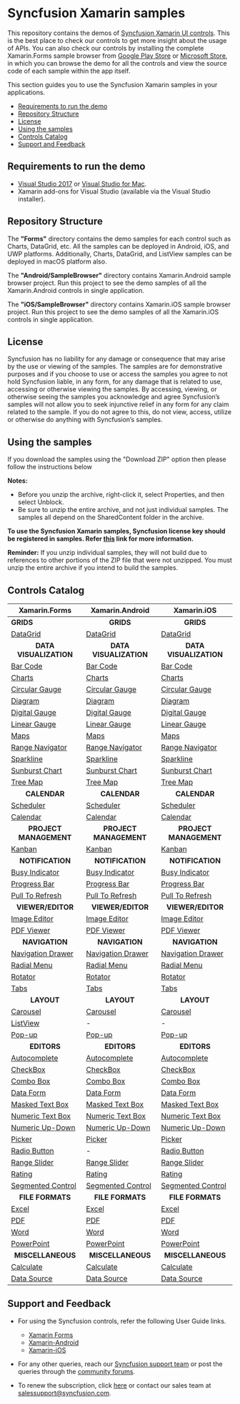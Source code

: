 # Syncfusion Xamarin samples
 
This repository contains the demos of [Syncfusion Xamarin UI controls](https://www.syncfusion.com/products/xamarin?utm_source=github&utm_medium=listing). This is the best place to check our controls to get more insight about the usage of APIs. You can also check our controls by installing the complete Xamarin.Forms sample browser from [ Google Play Store](https://play.google.com/store/apps/details?id=com.syncfusion.samplebrowser) or [Microsoft Store](https://www.microsoft.com/en-in/p/syncfusion-essential-studio-for-xamarin/9nn069tldzf4), in which you can browse the demo for all the controls and view the source code of each sample within the app itself.

This section guides you to use the Syncfusion Xamarin samples in your applications.

* [Requirements to run the demo](#requirements-to-run-the-demo)
* [Repository Structure](#repository-structure)
* [License](#license)
* [Using the samples](#using-the-samples)
* [Controls Catalog](#controls-catalog)
* [Support and Feedback](#support-and-feedback)

## <a name="requirements-to-run-the-demo"></a>Requirements to run the demo ##

* [Visual Studio 2017](https://visualstudio.microsoft.com/downloads/) or [Visual Studio for Mac](https://visualstudio.microsoft.com/vs/mac/).
* Xamarin add-ons for Visual Studio (available via the Visual Studio installer).

## <a name="repository-structure"></a>Repository Structure ##

The <b>"Forms"</b> directory contains the demo samples for each control such as Charts, DataGrid, etc. All the samples can be deployed in Android, iOS, and UWP platforms. Additionally, Charts, DataGrid, and ListView samples can be deployed in macOS platform also. 

The <b>"Android/SampleBrowser"</b> directory contains Xamarin.Android sample browser project. Run this project to see the demo samples of all the Xamarin.Android controls in single application.

The <b>"iOS/SampleBrowser"</b> directory contains Xamarin.iOS sample browser project. Run this project to see the demo samples of all the Xamarin.iOS controls in single application.

## <a name="license"></a>License ##

Syncfusion has no liability for any damage or consequence that may arise by the use or viewing of the samples. The samples are for demonstrative purposes and if you choose to use or access the samples you agree to not hold Syncfusion liable, in any form, for any damage that is related to use, accessing or otherwise viewing the samples. By accessing, viewing, or otherwise seeing the samples you acknowledge and agree Syncfusion’s samples will not allow you to seek injunctive relief in any form for any claim related to the sample. If you do not agree to this, do not view, access, utilize or otherwise do anything with Syncfusion’s samples.

## <a name="using-the-samples"></a>Using the samples ##

If you download the samples using the "Download ZIP" option then please follow the instructions below

**Notes:**

* Before you unzip the archive, right-click it, select Properties, and then select Unblock.
* Be sure to unzip the entire archive, and not just individual samples. The samples all depend on the SharedContent folder in the archive.

**To use the Syncfusion Xamarin samples, Syncfusion license key should be registered in samples. Refer [this](https://www.syncfusion.com/kb/9002?utm_source=github&utm_medium=listing) link for more information.**


**Reminder:** If you unzip individual samples, they will not build due to references to other portions of the ZIP file that were not unzipped. You must unzip the entire archive if you intend to build the samples.


## Controls Catalog

| Xamarin.Forms | Xamarin.Android | Xamarin.iOS |
| ------------- | --------------- | ----------- |
| <b>GRIDS<b> | <B><center>GRIDS</center><b> | <b><center>GRIDS</center><b> |
| [DataGrid](Forms/DataGrid) | [DataGrid](Android/SampleBrowser/Samples/DataGrid) | [DataGrid](iOS/SampleBrowser/Samples/DataGrid) |
| <b><center>DATA VISUALIZATION</center></b> | <b><center>DATA VISUALIZATION</center></b> | <b><center>DATA VISUALIZATION</center></b> |
| [Bar Code](Forms/Barcode) | [Bar Code](Android/SampleBrowser/Samples/Barcode) | [Bar Code](iOS/SampleBrowser/Samples/Barcode) |
| [Charts](Forms/Chart) | [Charts](Android/SampleBrowser/Samples/Chart) | [Charts](iOS/SampleBrowser/Samples/Chart) |
| [Circular Gauge](Forms/CircularGauge) | [Circular Gauge](Android/SampleBrowser/Samples/CircularGauge) | [Circular Gauge](iOS/SampleBrowser/Samples/CircularGauge) |
| [Diagram](Forms/Diagram)| [Diagram](Android/SampleBrowser/Samples/Diagram) | [Diagram](iOS/SampleBrowser/Samples/Diagram) |
| [Digital Gauge](Forms/DigitalGauge) | [Digital Gauge](Android/SampleBrowser/Samples/DigitalGauge) | [Digital Gauge](iOS/SampleBrowser/Samples/DigitalGauge) |
| [Linear Gauge](Forms/LinearGauge) | [Linear Gauge](Android/SampleBrowser/Samples/LinearGauge) | [Linear Gauge](iOS/SampleBrowser/Samples/LinearGauge) |
| [Maps](Forms/Maps) | [Maps](Android/SampleBrowser/Samples/Maps) | [Maps](iOS/SampleBrowser/Samples/Maps) |
| [Range Navigator](Forms/RangeNavigator) | [Range Navigator](Android/SampleBrowser/Samples/RangeNavigator) | [Range Navigator](iOS/SampleBrowser/Samples/RangeNavigator) |
| [Sparkline](Forms/Sparkline) | [Sparkline](Android/SampleBrowser/Samples/SparkLine) | [Sparkline](iOS/SampleBrowser/Samples/Sparkline) |
| [Sunburst Chart](Forms/SunburstChart) | [Sunburst Chart](Android/SampleBrowser/Samples/Sunburst) | [Sunburst Chart](iOS/SampleBrowser/Samples/Sunburst) |
| [Tree Map](Forms/TreeMap) | [Tree Map](Android/SampleBrowser/Samples/TreeMap) | [Tree Map](iOS/SampleBrowser/Samples/TreeMap) |
| <b><center>CALENDAR</center><b> | <b><center>CALENDAR</center><b> | <b><center>CALENDAR</center><b> |
| [Scheduler](Forms/Schedule) | [Scheduler](Android/SampleBrowser/Samples/Schedule) | [Scheduler](iOS/SampleBrowser/Samples/Schedule) |
| [Calendar](Forms/Calendar) | [Calendar](Android/SampleBrowser/Samples/Calendar) | [Calendar](iOS/SampleBrowser/Samples/Calendar) |
| <b><center>PROJECT MANAGEMENT</center><b> | <b><center>PROJECT MANAGEMENT</center><b> | <b><center>PROJECT MANAGEMENT</center><b> |
| [Kanban](Forms/Kanban) | [Kanban](Android/SampleBrowser/Samples/Kanban) | [Kanban](iOS/SampleBrowser/Samples/Kanban) |
| <b><center>NOTIFICATION</center><b> | <b><center>NOTIFICATION</center><b> | <b><center>NOTIFICATION</center><b> |
| [Busy Indicator](Forms/BusyIndicator) | [Busy Indicator](Android/SampleBrowser/Samples/BusyIndicator) | [Busy Indicator](iOS/SampleBrowser/Samples/BusyIndicator) |
| [Progress Bar](Forms/ProgressBar) | [Progress Bar](Android/SampleBrowser/Samples/ProgressBar) | [Progress Bar](iOS/SampleBrowser/Samples/ProgressBar) |
| [Pull To Refresh](Forms/PullToRefresh) | [Pull To Refresh](Android/SampleBrowser/Samples/PullToRefresh) | [Pull To Refresh](iOS/SampleBrowser/Samples/PullToRefresh) |
| <b><center>VIEWER/EDITOR</center><b> | <b><center>VIEWER/EDITOR</center><b> | <b><center>VIEWER/EDITOR</center><b> |
| [Image Editor](Forms/ImageEditor) | [Image Editor](Android/SampleBrowser/Samples/ImageEditor) | [Image Editor](iOS/SampleBrowser/Samples/ImageEditor) |
| [PDF Viewer](Forms/PdfViewer) | [PDF Viewer](Android/SampleBrowser/Samples/PDFViewer) | [PDF Viewer](iOS/SampleBrowser/Samples/PDFViewer) |
| <b><center>NAVIGATION</center><b> | <b><center>NAVIGATION</center><b> | <b><center>NAVIGATION</center><b> |
| [Navigation Drawer](Forms/NavigationDrawer) | [Navigation Drawer](Android/SampleBrowser/Samples/NavigationDrawer) | [Navigation Drawer](iOS/SampleBrowser/Samples/NavigationDrawer) |
| [Radial Menu](Forms/RadialMenu) | [Radial Menu](Android/SampleBrowser/Samples/RadialMenu) | [Radial Menu](iOS/SampleBrowser/Samples/RadialMenu) |
| [Rotator](Forms/Rotator) | [Rotator](Android/SampleBrowser/Samples/Rotator) | [Rotator](iOS/SampleBrowser/Samples/Rotator) |
| [Tabs](Forms/TabView) | [Tabs](Android/SampleBrowser/Samples/TabView) | [Tabs](iOS/SampleBrowser/Samples/TabView) |
| <b><center>LAYOUT</center><b> | <b><center>LAYOUT</center><b> | <b><center>LAYOUT</center><b> |
| [Carousel](Forms/Carousel) | [Carousel](Android/SampleBrowser/Samples/Carousel) | [Carousel](iOS/SampleBrowser/Samples/Carousel) |
| [ListView](Forms/ListView) | - | - |
| [Pop-up](Forms/PopupLayout) | [Pop-up](Android/SampleBrowser/Samples/PopupLayout) | [Pop-up](iOS/SampleBrowser/Samples/PopupLayout) |
| <b><center>EDITORS</center><b> | <b><center>EDITORS</center><b> | <b><center>EDITORS</center><b> |
| [Autocomplete](Forms/AutoComplete) | [Autocomplete](Android/SampleBrowser/Samples/AutoComplete) | [Autocomplete](iOS/SampleBrowser/Samples/AutoComplete) |
| [CheckBox](Forms/CheckBox) | [CheckBox](Android/SampleBrowser/Samples/CheckBox) | [CheckBox](iOS/SampleBrowser/Samples/CheckBox) |
| [Combo Box](Forms/ComboBox) | [Combo Box](Android/SampleBrowser/Samples/ComboBox) | [Combo Box](iOS/SampleBrowser/Samples/ComboBox) |
| [Data Form](Forms/DataForm) | [Data Form](Android/SampleBrowser/Samples/DataForm) | [Data Form](iOS/SampleBrowser/Samples/DataForm) |
| [Masked Text Box](Forms/MaskedEdit) | [Masked Text Box](Android/SampleBrowser/Samples/SfMaskedEdit) | [Masked Text Box](iOS/SampleBrowser/Samples/MaskedEdit) |
| [Numeric Text Box](Forms/NumericTextBox) | [Numeric Text Box](Android/SampleBrowser/Samples/NumericTextBox) | [Numeric Text Box](iOS/SampleBrowser/Samples/NumericTextBox) |
| [Numeric Up-Down](Forms/NumericUpDown) | [Numeric Up-Down](Android/SampleBrowser/Samples/NumericUpDown) | [Numeric Up-Down](iOS/SampleBrowser/Samples/NumericUpDown) |
| [Picker](Forms/Picker) | [Picker](Android/SampleBrowser/Samples/SfPicker) | [Picker](iOS/SampleBrowser/Samples/Picker) |
| [Radio Button](Forms/RadioButton) |-| [Radio Button](iOS/SampleBrowser/Samples/RadioButton) |
| [Range Slider](Forms/RangeSlider) | [Range Slider](Android/SampleBrowser/Samples/RangeSlider) | [Range Slider](iOS/SampleBrowser/Samples/RangeSlider) |
| [Rating](Forms/Rating) | [Rating](Android/SampleBrowser/Samples/Rating) | [Rating](iOS/SampleBrowser/Samples/Rating) |
| [Segmented Control](Forms/SegmentedControl) | [Segmented Control](Android/SampleBrowser/Samples/SegmentedView) |[Segmented Control](iOS/SampleBrowser/Samples/SegmentedControl) |
| <b><center>FILE FORMATS</center><b> | <b><center>FILE FORMATS</center><b> | <b><center>FILE FORMATS</center><b> |
| [Excel](Forms/XlsIO) | [Excel](Android/SampleBrowser/Samples/XlsIO) | [Excel](iOS/SampleBrowser/Samples/XlsIO) |
| [PDF](Forms/PDF) | [PDF](Android/SampleBrowser/Samples/PDF) | [PDF](iOS/SampleBrowser/Samples/PDF) |
| [Word](Forms/DocIO) |[Word](Android/SampleBrowser/Samples/DocIO) |[Word](iOS/SampleBrowser/Samples/DocIO)  |
| [PowerPoint](Forms/Presentation) | [PowerPoint](Android/SampleBrowser/Samples/Presentation)  |[PowerPoint](iOS/SampleBrowser/Samples/Presentation) |
| <b><center>MISCELLANEOUS</center><b> | <b><center>MISCELLANEOUS</center><b> | <b><center>MISCELLANEOUS</center><b> |
| [Calculate](Forms/Calculate) | [Calculate](Android/SampleBrowser/Samples/Calculate) | [Calculate](iOS/SampleBrowser/Samples/Calculate) |
| [Data Source](Forms/DataSource) | [Data Source](Android/SampleBrowser/Samples/DataSource) | [Data Source](iOS/SampleBrowser/Samples/DataSource) |

## <a name="support-and-feedback"></a>Support and Feedback ##

* For using the Syncfusion controls, refer the following User Guide links.

   * [Xamarin Forms](https://help.syncfusion.com/xamarin/introduction/overview?utm_source=github&utm_medium=listing)
   * [Xamarin-Android](https://help.syncfusion.com/xamarin-android/introduction/overview?utm_source=github&utm_medium=listing)
   * [Xamarin-iOS](https://help.syncfusion.com/xamarin-ios/introduction/overview?utm_source=github&utm_medium=listing)

* For any other queries, reach our [Syncfusion support team](https://www.syncfusion.com/support/directtrac/incidents/newincident?utm_source=github&utm_medium=listing) or post the queries through the [community forums](https://www.syncfusion.com/forums?utm_source=github&utm_medium=listing).

* To renew the subscription, click [here](https://www.syncfusion.com/sales/products?utm_source=github&utm_medium=listing) or contact our sales team at <salessupport@syncfusion.com>.
  
